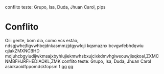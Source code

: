 conflito teste: Grupo, Isa, Duda, Jhuan Carol, pips
# Conflito
Oiii gente, bom dia, como vcs estão, ndsgjwhejfigvwhbejdnkasmmzjdgywlqji    kqsmaznx bcvgwfebhdqwiu qjiakZMXNCBHD
mdjuhcbgyiudijwkmsajxbyhiujiekmwhsbxujcixkdmvhgiweouwjisqkoal,ZXMCNMBFHJRFHEDIAOKL,ZMK
conflito teste: Grupo, Isa, Duda, Jhuan Carol
 asidkaoidfppomdskfopsm f gg gg 